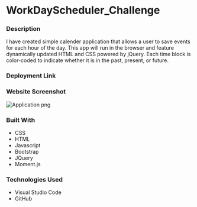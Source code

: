 
# WorkDayScheduler_Challenge
### Description
I have created simple calender application that allows a user to save events for each hour of the day. This app will run in the browser and feature dynamically updated HTML and CSS powered by jQuery. Each time block is color-coded to indicate whether it is in the past, present, or future.

### Deployment Link

### Website Screenshot
![Application png](https://user-images.githubusercontent.com/54869821/183218756-3ebca750-3be7-4c55-8590-7700d2d232c5.png)

### Built With
- CSS
- HTML
- Javascript
- Bootstrap
- JQuery
- Moment.js

### Technologies Used
- Visual Studio Code
- GitHub
